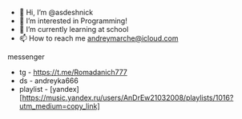 - 👋 Hi, I’m @asdeshnick
- 👀 I’m interested in Programming!
- 🌱 I’m currently learning at school
- 📫 How to reach me andreymarche@icloud.com

messenger 
- tg - https://t.me/Romadanich777
- ds - andreyka666
- playlist - [yandex][https://music.yandex.ru/users/AnDrEw21032008/playlists/1016?utm_medium=copy_link]
<!---
asdeshnick/asdeshnick is a ✨ special ✨ repository because its `README.md` (this file) appears on your GitHub profile.
You can click the Preview link to take a look at your changes.
--->
